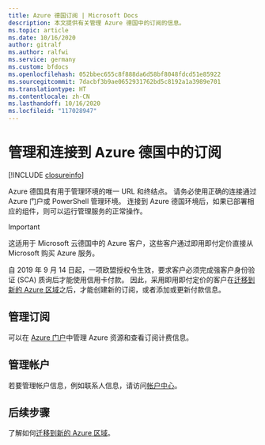 ```yaml
---
title: Azure 德国订阅 | Microsoft Docs
description: 本文提供有关管理 Azure 德国中的订阅的信息。
ms.topic: article
ms.date: 10/16/2020
author: gitralf
ms.author: ralfwi
ms.service: germany
ms.custom: bfdocs
ms.openlocfilehash: 052bbec655c8f888da6d58bf8048fdcd51e85922
ms.sourcegitcommit: 7dacbf3b9ae0652931762bd5c8192a1a3989e701
ms.translationtype: HT
ms.contentlocale: zh-CN
ms.lasthandoff: 10/16/2020
ms.locfileid: "117028947"
---
```

# <a name="manage-and-connect-to-your-subscription-in-azure-germany"></a>管理和连接到 Azure 德国中的订阅

[!INCLUDE [closureinfo](../../includes/germany-closure-info.md)]

Azure 德国具有用于管理环境的唯一 URL 和终结点。 请务必使用正确的连接通过 Azure 门户或 PowerShell 管理环境。 连接到 Azure 德国环境后，如果已部署相应的组件，则可以运行管理服务的正常操作。

> [!IMPORTANT]
>
>这适用于 Microsoft 云德国中的 Azure 客户，这些客户通过即用即付定价直接从 Microsoft 购买 Azure 服务。 
>
>自 2019 年 9 月 14 日起，一项欧盟授权令生效，要求客户必须完成强客户身份验证 (SCA) 质询后才能使用信用卡付款。 因此，采用即用即付定价的客户在[迁移到新的 Azure 区域](./germany-migration-main.md)之后，才能创建新的订阅，或者添加或更新付款信息。 
>
>

## <a name="manage-subscription"></a>管理订阅
可以在 [Azure 门户](https://portal.microsoftazure.de)中管理 Azure 资源和查看订阅计费信息。 

## <a name="manage-account"></a>管理帐户
若要管理帐户信息，例如联系人信息，请访问[帐户中心](https://account.windowsazure.de)。

## <a name="next-steps"></a>后续步骤
了解如何[迁移到新的 Azure 区域](./germany-migration-main.md)。




